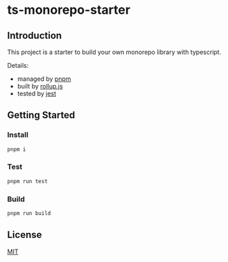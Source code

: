 # ts-monorepo-starter

## Introduction

This project is a starter to build your own monorepo library with typescript. 

Details:

- managed by [pnpm](https://pnpm.io/)
- built by [rollup.js](https://rollupjs.org)
- tested by [jest](https://jestjs.io)

## Getting Started

### Install

```bash
pnpm i
```

### Test
```bash
pnpm run test
```

### Build
```bash
pnpm run build
```

## License

[MIT](https://opensource.org/licenses/MIT)
